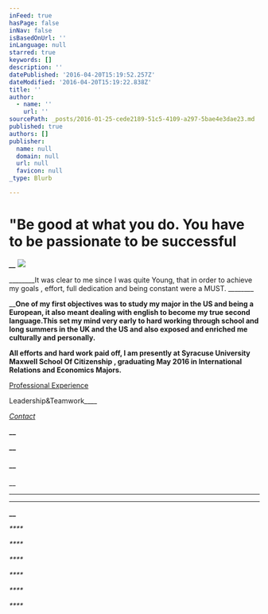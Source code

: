 ```yaml
---
inFeed: true
hasPage: false
inNav: false
isBasedOnUrl: ''
inLanguage: null
starred: true
keywords: []
description: ''
datePublished: '2016-04-20T15:19:52.257Z'
dateModified: '2016-04-20T15:19:22.838Z'
title: ''
author:
  - name: ''
    url: ''
sourcePath: _posts/2016-01-25-cede2189-51c5-4109-a297-5bae4e3dae23.md
published: true
authors: []
publisher:
  name: null
  domain: null
  url: null
  favicon: null
_type: Blurb

---
```

# "Be good at what you do. You have to be passionate to be successful

_**__**_
![](https://the-grid-user-content.s3-us-west-2.amazonaws.com/7ac9de3d-47ba-4cdf-8072-53b784ea365e.png)

________It was clear to me since I was quite Young, that in order to achieve my goals , effort, full dedication and being constant were a MUST. ________

________________One of my first objectives was to study my major in the US and being a European, it also meant dealing with english to become my true second language.__This set my mind very early to hard working through school and long summers in the UK and the US and also exposed and enriched me culturally and personally.________________

________________All efforts and hard work paid off, I am presently at Syracuse University Maxwell School Of Citizenship , graduating May 2016 in International Relations and Economics Majors.________________

[Professional Experience][0]

Leadership&Teamwork____

_[Contact][1]_

**__**

**__**

#### __

__

****

****

**__**

_****_

_****_

_****_

_****_

_****_

_****_

[0]: https://thegrid.ai/rcgliv/hamilton-place-strategies/
[1]: https://thegrid.ai/rcgliv/feel-free-to-contact-me/